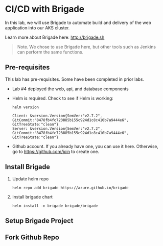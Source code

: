 # CI/CD with Brigade

In this lab, we will use Brigade to automate build and delivery of the web application into our AKS cluster. 

Learn more about Brigade here: http://brigade.sh 

> Note. We chose to use Brigade here, but other tools such as Jenkins can perform the same functions.

## Pre-requisites

This lab has pre-requisites. Some have been completed in prior labs.

* Lab #4 deployed the web, api, and database components
* Helm is required. Check to see if Helm is working: 

    ```
    helm version

    Client: &version.Version{SemVer:"v2.7.2", GitCommit:"8478fb4fc723885b155c924d1c8c410b7a9444e6", GitTreeState:"clean"}
    Server: &version.Version{SemVer:"v2.7.2", GitCommit:"8478fb4fc723885b155c924d1c8c410b7a9444e6", GitTreeState:"clean"}
    ```

* Github account. If you already have one, you can use it here. Otherwise, go to https://github.com/join to create one. 

## Install Brigade

1. Update helm repo

    ```
    helm repo add brigade https://azure.github.io/brigade
    ```

2. Install brigade chart

    ```
    helm install -n brigade brigade/brigade
    ```

## Setup Brigade Project


## Fork Github Repo


